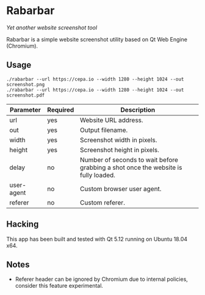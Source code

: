 # Rabarbar

*Yet another website screenshot tool*

Rabarbar is a simple website screenshot utility based on Qt Web Engine (Chromium).

## Usage
~~~
./rabarbar --url https://cepa.io --width 1280 --height 1024 --out screenshot.png
./rabarbar --url https://cepa.io --width 1280 --height 1024 --out screenshot.pdf
~~~

Parameter  | Required | Description
---------- | -------- | -----------
url        | yes      | Website URL address.
out        | yes      | Output filename.
width      | yes      | Screenshot width in pixels.
height     | yes      | Screenshot height in pixels.
delay      | no       | Number of seconds to wait before grabbing a shot once the website is fully loaded.
user-agent | no       | Custom browser user agent.
referer    | no       | Custom referer.

## Hacking
This app has been built and tested with Qt 5.12 running on Ubuntu 18.04 x64.

## Notes
- Referer header can be ignored by Chromium due to internal policies, consider this feature experimental.
